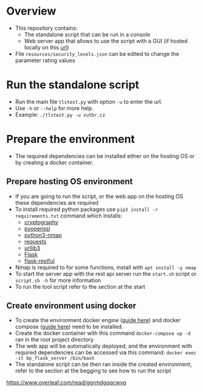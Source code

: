 # Overview

- This repository contains:
    - The standalone script that can be run in a console
    - Web server app that allows to use the script with a GUI (if hosted locally on this [url](http://localhost:5000))
- File `resources/security_levels.json` can be edited to change the parameter rating values

# Run the standalone script

- Run the main file `tlstest.py` with option `-u` to enter the url.
- Use `-h` or `--help` for more help.
- Example: `./tlstest.py -u vutbr.cz`

# Prepare the environment

- The required dependencies can be installed either on the hosting OS or by creating a docker container.

## Prepare hosting OS environment

- If you are going to run the script, or the web app on the hosting OS these dependencies are required
- To install required python packages use `pip3 install -r requirements.txt` command which installs:
    - [cryptography](https://pypi.org/project/cryptography/)
    - [pyopenssl](https://pypi.org/project/pyOpenSSL/)
    - [python3-nmap](https://pypi.org/project/python3-nmap/)
    - [requests](https://pypi.org/project/requests/)
    - [urllib3](https://pypi.org/project/urllib3/)
    - [Flask](https://pypi.org/project/Flask/)
    - [flask-restful](https://pypi.org/project/Flask-RESTful/)
- Nmap is required to for some functions, install with `apt install -y nmap`
- To start the server app with the rest api server run the `start.sh` script or `script.sh -h` for more information
- To run the tool script refer to the section at the start

## Create environment using docker

- To create the environment docker engine ([guide here](https://docs.docker.com/engine/install/)) and docker
  compose ([guide here](https://docs.docker.com/compose/install/)) need to be installed.
- Create the docker container with this command `docker-compose up -d` ran in the root project directory
- The web app will be automatically deployed, and the environment with required dependencies can be accessed via this
  command:
  `docker exec -it bp_flask_server /bin/bash`
- The standalone script can be then ran inside the created environment, refer to the section at the begging to see how
  to run the script

https://www.overleaf.com/read/ggrmdgqqcwvq
